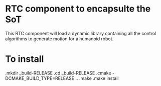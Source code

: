 RTC component to encapsulte the SoT 
===================================

This RTC component will load a dynamic library containing
all the control algorithms to generate motion for a humanoid robot.

To install
===================================

.mkdir _build-RELEASE
.cd _build-RELEASE
.cmake -DCMAKE_BUILD_TYPE=RELEASE ..
.make
.make install
